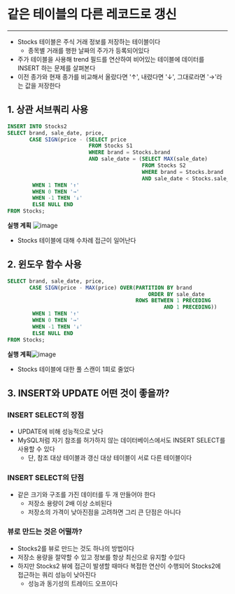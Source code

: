 # 같은 테이블의 다른 레코드로 갱신
---
- Stocks 테이블은 주식 거래 정보를 저장하는 테이블이다
	- 종목별 거래를 행한 날짜의 주가가 등록되어있다
- 주가 테이블을 사용해 trend 필드를 연산하여 비어있는 테이블에 데이터를 INSERT 하는 문제를 살펴본다
- 이전 종가와 현재 종가를 비교해서 올랐다면 '↑', 내렸다면 '↓', 그대로라면 '→'라는 값을 저장한다

## 1. 상관 서브쿼리 사용
```SQL
INSERT INTO Stocks2
SELECT brand, sale_date, price,
	   CASE SIGN(price - (SELECT price
	   					  FROM Stocks S1
	   					  WHERE brand = Stocks.brand
	   					  AND sale_date = (SELECT MAX(sale_date)
	   									   FROM Stocks S2
	   									   WHERE brand = Stocks.brand
	   									   AND sale_date < Stocks.sale_date)))
	   	WHEN 1 THEN '↑'
	   	WHEN 0 THEN '→'
	   	WHEN -1 THEN '↓'
	   	ELSE NULL END
FROM Stocks;
```

**실행 계획**
![image](https://user-images.githubusercontent.com/60502370/199850643-51326ddc-35d5-42e5-995b-ec1f6a3e0f6d.png)
- Stocks 테이블에 대해 수차례 접근이 일어난다

## 2. 윈도우 함수 사용
```SQL
SELECT brand, sale_date, price,
	   CASE SIGN(price - MAX(price) OVER(PARTITION BY brand
	   						 			     ORDER BY sale_date
	   									 ROWS BETWEEN 1 PRECEDING
	   										      AND 1 PRECEDING))
	   	WHEN 1 THEN '↑'
	   	WHEN 0 THEN '→'
	   	WHEN -1 THEN '↓'
	   	ELSE NULL END
FROM Stocks;
```

**실행 계획**![image](https://user-images.githubusercontent.com/60502370/199850827-7f93ffbb-af4c-49f7-a357-3b74d32e1c24.png)
- Stocks 테이블에 대한 풀 스캔이 1회로 줄었다

## 3. INSERT와 UPDATE 어떤 것이 좋을까?

### INSERT SELECT의 장점
- UPDATE에 비해 성능적으로 낫다
- MySQL처럼 자기 참조를 허가하지 않는 데이터베이스에서도 INSERT SELECT를 사용할 수 있다
	- 단, 참조 대상 테이블과 갱신 대상 테이블이 서로 다른 테이블이다
### INSERT SELECT의 단점
- 같은 크기와 구조를 가진 데이터를 두 개 만들어야 한다
	- 저장소 용량이 2배 이상 소비된다
	- 저장소의 가격이 낮아진점을 고려하면 그리 큰 단점은 아니다
### 뷰로 만드는 것은 어떨까?
- Stocks2를 뷰로 만드는 것도 하나의 방법이다
- 저장소 용량을 절약할 수 있고 정보를 항상 최신으로 유지할 수있다
- 하지만 Stocks2 뷰에 접근이 발생할 때마다 복접한 연산이 수행되어 Stocks2에 접근하는 쿼리 성능이 낮아진다
	- 성능과 동기성의 트레이드 오프이다